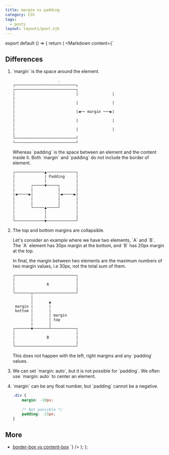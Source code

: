 ```yaml
---
title: margin vs padding
category: CSS
tags:
  - posts
layout: layouts/post.njk
---
```


export default () => {
    return (
<Markdown
    content={`
## Differences

1. \`margin\` is the space around the element.
   
    ~~~
                        .
    ┌───────────────────────────┐               ┌───────────────────────────┐
    |                           |               |                           |
    |                           |               |                           |
    |                           |◀︎── margin ───▶︎|                           |
    |                           |               |                           |
    |                           |               |                           |
    └───────────────────────────┘               └───────────────────────────┘
    ~~~
    
    Whereas \`padding\` is the space between an element and the content inside it. Both \`margin\` and \`padding\` do not include the border of element.
    
    ~~~
    ┌─────────────▲─────────────┐
    |             | Padding     |
    |             |             |
    |       ┌─────▼─────┐       |
    |       |           |       |
    |◀︎─────▶︎|           |◀︎─────▶︎|
    |       |           |       |
    |       |           |       |
    |       └─────▲─────┘       |
    |             |             |
    |             |             |
    └─────────────▼─────────────┘
    ~~~
    
2. The top and bottom margins are collapsible. 
    
    Let's consider an example where we have two elements, \`A\` and \`B\`. The \`A\` element has 30px margin at the bottom, 
    and \`B\` has 20px margin at the top. 
    
    In final, the margin between two elements are the maximum numbers of two margin values, i.e 30px, not the total sum of them.
    
    ~~~
    ┌───────────────────────────┐
    |                           |
    |              A            |
    |                           |
    └───────┬───────────────────┘
            |       
            |       ▲
     margin |       |
     bottom |       |
            |       | margin 
            |       | top
            |       |
    ┌───────▼───────┴───────────┐
    |                           |
    |              B            |
    |                           |
    └───────────────────────────┘
    ~~~
    
    This does not happen with the left, right margins and any \`padding\` values.
    
3. We can set \`margin: auto\`, but it is not possible for \`padding\`. We often use \`margin: auto\` to center an element.
4. \`margin\` can be any float number, but \`padding\` cannot be a negative.   
    
    ~~~ css
    .div {
        margin: -10px;
        
        /* Not possible */
        padding: -15px;
    }
    ~~~

## More

* [border-box vs content-box](/border-box-vs-content-box)
`}
/>
    );
};
